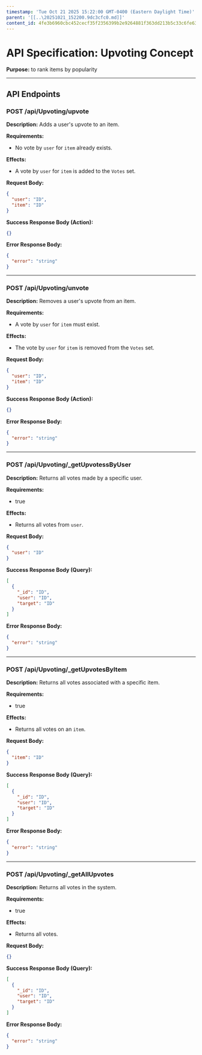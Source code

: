 ```yaml
---
timestamp: 'Tue Oct 21 2025 15:22:00 GMT-0400 (Eastern Daylight Time)'
parent: '[[..\20251021_152200.9dc3cfc0.md]]'
content_id: 4fe3b6960cbc452cecf35f2356399b2e9264881f363dd213b5c33c6fe633d1d5
---
```


# API Specification: Upvoting Concept

**Purpose:** to rank items by popularity

***

## API Endpoints

### POST /api/Upvoting/upvote

**Description:** Adds a user's upvote to an item.

**Requirements:**

* No vote by `user` for `item` already exists.

**Effects:**

* A vote by `user` for `item` is added to the `Votes` set.

**Request Body:**

```json
{
  "user": "ID",
  "item": "ID"
}
```

**Success Response Body (Action):**

```json
{}
```

**Error Response Body:**

```json
{
  "error": "string"
}
```

***

### POST /api/Upvoting/unvote

**Description:** Removes a user's upvote from an item.

**Requirements:**

* A vote by `user` for `item` must exist.

**Effects:**

* The vote by `user` for `item` is removed from the `Votes` set.

**Request Body:**

```json
{
  "user": "ID",
  "item": "ID"
}
```

**Success Response Body (Action):**

```json
{}
```

**Error Response Body:**

```json
{
  "error": "string"
}
```

***

### POST /api/Upvoting/\_getUpvotessByUser

**Description:** Returns all votes made by a specific user.

**Requirements:**

* true

**Effects:**

* Returns all votes from `user`.

**Request Body:**

```json
{
  "user": "ID"
}
```

**Success Response Body (Query):**

```json
[
  {
    "_id": "ID",
    "user": "ID",
    "target": "ID"
  }
]
```

**Error Response Body:**

```json
{
  "error": "string"
}
```

***

### POST /api/Upvoting/\_getUpvotesByItem

**Description:** Returns all votes associated with a specific item.

**Requirements:**

* true

**Effects:**

* Returns all votes on an `item`.

**Request Body:**

```json
{
  "item": "ID"
}
```

**Success Response Body (Query):**

```json
[
  {
    "_id": "ID",
    "user": "ID",
    "target": "ID"
  }
]
```

**Error Response Body:**

```json
{
  "error": "string"
}
```

***

### POST /api/Upvoting/\_getAllUpvotes

**Description:** Returns all votes in the system.

**Requirements:**

* true

**Effects:**

* Returns all votes.

**Request Body:**

```json
{}
```

**Success Response Body (Query):**

```json
[
  {
    "_id": "ID",
    "user": "ID",
    "target": "ID"
  }
]
```

**Error Response Body:**

```json
{
  "error": "string"
}
```
